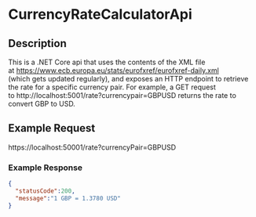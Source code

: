 # CurrencyRateCalculatorApi

## Description
This is a .NET Core api that uses the contents of the XML file at https://www.ecb.europa.eu/stats/eurofxref/eurofxref-daily.xml     
(which gets updated regularly), and exposes an HTTP endpoint to retrieve the rate for a specific currency pair. For example, a GET request to http://localhost:5001/rate?currencypair=GBPUSD returns the rate to convert GBP to USD. 

## Example Request
https://localhost:50001/rate?currencyPair=GBPUSD

### Example Response

```json
{
  "statusCode":200,
  "message":"1 GBP = 1.3780 USD"
}
```
